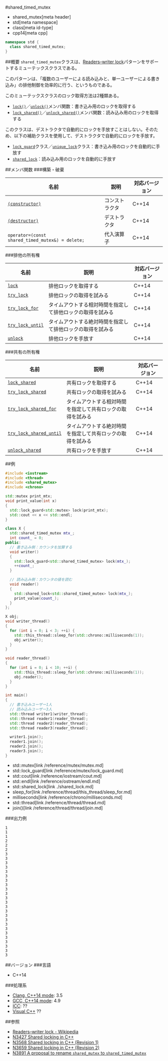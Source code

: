 #shared_timed_mutex
* shared_mutex[meta header]
* std[meta namespace]
* class[meta id-type]
* cpp14[meta cpp]

```cpp
namespace std {
  class shared_timed_mutex;
}
```

##概要
`shared_timed_mutex`クラスは、[Readers–writer lock](http://en.wikipedia.org/wiki/Readers%E2%80%93writer_lock)パターンをサポートするミューテックスクラスである。

このパターンは、「複数のユーザーによる読み込みと、単一ユーザーによる書き込み」の排他制御を効率的に行う、というものである。

このミューテックスクラスのロック取得方法は2種類ある。

- [`lock()`](./shared_timed_mutex/lock.md)／[`unlock()`](./shared_timed_mutex/unlock.md)メンバ関数：書き込み用のロックを取得する
- [`lock_shared()`](./shared_timed_mutex/lock_shared.md)／[`unlock_shared()`](./shared_timed_mutex/unlock_shared.md)メンバ関数：読み込み用のロックを取得する


このクラスは、デストラクタで自動的にロックを手放すことはしない。そのため、以下の補助クラスを使用して、デストラクタで自動的にロックを手放す。

- [`lock_guard`](/reference/mutex/lock_guard.md)クラス／[`unique_lock`](/reference/mutex/unique_lock.md)クラス：書き込み用のロックを自動的に手放す
- [`shared_lock`](/reference/shared_mutex/shared_lock.md)：読み込み用のロックを自動的に手放す


##メンバ関数
###構築・破棄

| 名前 | 説明 | 対応バージョン |
|-------------------------------------|--------------------------------------------|-------|
| [`(constructor)`](./shared_timed_mutex/op_constructor.md) | コンストラクタ | C++14 |
| [`(destructor)`](./shared_timed_mutex/op_destructor.md)   | デストラクタ | C++14 |
| `operator=(const shared_timed_mutex&) = delete;`          | 代入演算子 | C++14 |


###排他の所有権

| 名前 | 説明 | 対応バージョン |
|-------------------------------------|--------------------------------------------|-------|
| [`lock`](./shared_timed_mutex/lock.md)           | 排他ロックを取得する | C++14 |
| [`try_lock`](./shared_timed_mutex/try_lock.md)   | 排他ロックの取得を試みる | C++14 |
| [`try_lock_for`](./shared_timed_mutex/try_lock_for.md)     | タイムアウトする相対時間を指定して排他ロックの取得を試みる | C++14 |
| [`try_lock_until`](./shared_timed_mutex/try_lock_until.md) | タイムアウトする絶対時間を指定して排他ロックの取得を試みる | C++14 |
| [`unlock`](./shared_timed_mutex/unlock.md)       | 排他ロックを手放す | C++14 |


###共有の所有権

| 名前 | 説明 | 対応バージョン |
|-------------------------------------|--------------------------------------------|-------|
| [`lock_shared`](./shared_timed_mutex/lock_shared.md)           | 共有ロックを取得する | C++14 |
| [`try_lock_shared`](./shared_timed_mutex/try_lock_shared.md)   | 共有ロックの取得を試みる | C++14 |
| [`try_lock_shared_for`](./shared_timed_mutex/try_lock_shared_for.md) | タイムアウトする相対時間を指定して共有ロックの取得を試みる | C++14 |
| [`try_lock_shared_until`](./shared_timed_mutex/try_lock_shared_until.md) | タイムアウトする絶対時間を指定して共有ロックの取得を試みる | C++14 |
| [`unlock_shared`](./shared_timed_mutex/unlock_shared.md)       | 共有ロックを手放す | C++14 |


##例
```cpp
#include <iostream>
#include <thread>
#include <shared_mutex>
#include <chrono>

std::mutex print_mtx;
void print_value(int x)
{
  std::lock_guard<std::mutex> lock(print_mtx);
  std::cout << x << std::endl;
}

class X {
  std::shared_timed_mutex mtx_;
  int count_ = 0;
public:
  // 書き込み側：カウンタを加算する
  void writer()
  {
    std::lock_guard<std::shared_timed_mutex> lock(mtx_);
    ++count_;
  }

  // 読み込み側：カウンタの値を読む
  void reader()
  {
    std::shared_lock<std::shared_timed_mutex> lock(mtx_);
    print_value(count_);
  }
};

X obj;
void writer_thread()
{
  for (int i = 0; i < 3; ++i) {
    std::this_thread::sleep_for(std::chrono::milliseconds(1));
    obj.writer();
  }
}

void reader_thread()
{
  for (int i = 0; i < 10; ++i) {
    std::this_thread::sleep_for(std::chrono::milliseconds(1));
    obj.reader();
  }
}

int main()
{
  // 書き込みユーザー1人
  // 読み込みユーザー3人
  std::thread writer1(writer_thread);
  std::thread reader1(reader_thread);
  std::thread reader2(reader_thread);
  std::thread reader3(reader_thread);

  writer1.join();
  reader1.join();
  reader2.join();
  reader3.join();
}
```
* std::mutex[link /reference/mutex/mutex.md]
* std::lock_guard[link /reference/mutex/lock_guard.md]
* std::cout[link /reference/iostream/cout.md]
* std::endl[link /reference/ostream/endl.md]
* std::shared_lock[link ./shared_lock.md]
* sleep_for[link /reference/thread/this_thread/sleep_for.md]
* milliseconds[link /reference/chrono/milliseconds.md]
* std::thread[link /reference/thread/thread.md]
* join()[link /reference/thread/thread/join.md]

###出力例
```
1
1
1
2
2
2
3
3
3
3
3
3
3
3
3
3
3
3
3
3
3
3
3
3
3
3
3
3
3
3
```

##バージョン
###言語
- C++14

###処理系
- [Clang, C++14 mode](/implementation.md#clang): 3.5
- [GCC, C++14 mode](/implementation.md#gcc): 4.9
- [ICC](/implementation.md#icc): ??
- [Visual C++](/implementation.md#visual_cpp) ??


##参照
- [Readers–writer lock - Wikipedia](http://en.wikipedia.org/wiki/Readers%E2%80%93writer_lock)
- [N3427 Shared locking in C++](http://www.open-std.org/jtc1/sc22/wg21/docs/papers/2012/n3427.html)
- [N3568 Shared locking in C++ (Revision 1)](http://www.open-std.org/jtc1/sc22/wg21/docs/papers/2013/n3568.html)
- [N3659 Shared locking in C++ (Revision 2)](http://www.open-std.org/jtc1/sc22/wg21/docs/papers/2013/n3659.html)
- [N3891 A proposal to rename `shared_mutex` to `shared_timed_mutex`](http://www.open-std.org/jtc1/sc22/wg21/docs/papers/2014/n3891.htm)

